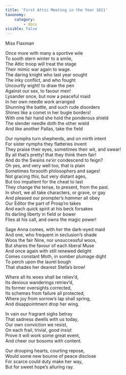 ```yaml
---
title: 'First Attic Meeting in the Year 1811'
taxonomy:
    category:
        - docs
visible: false
---
```


<div class="author">Miss Flaxman</div>

Once more with many a sportive wile  
To sooth stern winter to a smile,  
The Attic troop will treat the stage  
Their mimic war again to wage.  
The daring knight who last year sought  
The inky conflict, and who fought  
Uncourtly wight! to draw the pen  
Against our sex, to favour men!  
Lysander once, but now a peaceful maid  
In her own needle work arranged  
Shunning the battle, and such rude disorders  
Shines like a comet in her bugle borders!  
With one fair hand she hold the ponderous shield  
The slender needle doth the other wield  
And like another Pallas, take the field  
  
Our nymphs turn shepherds, and on mirth intent  
For sister nymphs they flatteries invent  
They praise their eyes, sometimes their wit, and swear!  
By all that’s pretty! that they think them fair!  
And do the <span data-tippy="Gents" class="green">Swains</span> *ne’er* condescend to feign?  
Oh yes, and very well too, that is plain  
Sometimes forsooth philosophers and sages!  
Not gracing *this*, but very distant ages,  
But too impatient for the cheat to last  
They change the tense, to present, from the past.  
In short, we all take characters, or grave, or gay  
And pleased our prompter’s *hammer* all obey  
Our Editor the part of Prosp’ro takes  
And each quick spirit at his beck forsakes  
Its darling liberty in field or bower  
Flies at his call, and owns the magic power!  
  
Sage Anna comes, with *her* the dark-eyed maid  
And one, who frequent in seclusion’s shade  
Woos the fair Nine, nor unsuccessful woos,  
But shares the favour of each liberal Muse  
And once again with still renewed delight  
Comes constant Moth, in somber plumage dight  
 To perch upon the laurel bough  
 That shades her dearest Stella’s brow!  
   
Where all its woes shall be reliev’d,  
Its devious wanderings retriev’d,  
Its former oversights corrected,  
Its schemes from failure all protected,  
Where joy from sorrow’s lap shall spring,  
And disappointment drop her wing.  
  
In vain our fragrant sighs betray  
That sadness dwells with us today,  
Our own conviction we resist,  
On each frail, trivial, good insist  
Prove it will work some great event,  
And cheer our bosoms with content.  
  
Our drooping hearts, courting repose,  
Would some new bourne of peace disclose  
For scarce could duty make her way,  
But for sweet hope’s alluring ray.